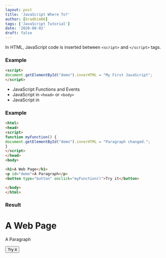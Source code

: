 ```yaml
---
layout: post
title: 'JavaScript Where To?'
author: [bradkim06]
tags: ['JavaScript Tutorial']
date: '2020-08-02'
draft: false
---
```

In HTML, JavaScript code is inserted between `<script>` and `</script>` tags.

### Example
```html
<script>
document.getElementById("demo").innerHTML = "My First JavaScript";
</script>
```
- JavaScript Functions and Events
- JavaScript in `<head>` or `<body>`
- JavaScript in <head>

### Example
```html
<html>
<head>
<script>
function myFunction() {
document.getElementById("demo").innerHTML = "Paragraph changed.";
}
</script>
</head>
<body>

<h1>A Web Page</h1>
<p id="demo">A Paragraph</p>
<button type="button" onclick="myFunction()">Try it</button>

</body>
</html>
```

### Result
<html>
<head>
<script>
function myFunction() {
document.getElementById("demo").innerHTML = "Paragraph changed.";
}
</script>
</head>
<body>

<h1>A Web Page</h1>
<p id="demo">A Paragraph</p>
<button type="button" onclick="myFunction()">Try it</button>

</body>
</html>
